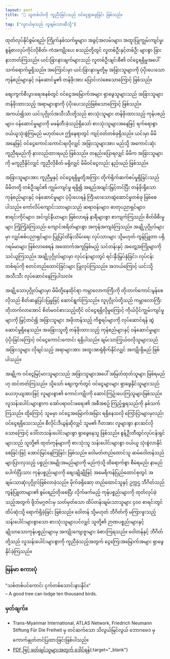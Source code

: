 ```yaml
---
layout: post
title: "💪 သူတစ်ပါးကို ကူညီးခြင်းသည် ဝင်ငွေရှာဖွေခြင်း ဖြစ်သည်။
"
tag: ["လူငယ်မှသည် လူချမ်းသာဆီသို့"]
---
```


ထုတ်လုပ်နိုင်စွမ်းရည်၊ ကြိုက်နှစ်သက်မှုများ၊ အခွင့်အလမ်းများ၊ အထူးပြုကျွမ်းကျင်မှု၊ စွန့်စားလုပ်ကိုင်လိုစိတ်၊ ကံအကျိုးပေး စသည်တို့တွင် လူတစ်ဦးနှင့်တစ်ဦး များစွာ ခြားနားတတ်ကြသည်။ ယင်းခြားနားချက်များသည် လူတစ်ဦးချင်းစီ၏ ဝင်ငွေရရှိမှုအပေါ် သက်ရောက်မှုရှိသည်။ အကြောင်းမှာ ယင်းခြားနားမှုတို့မှ အခြားသူများကို ပံ့ပိုးပေးသော ကုန်စည်များနှင့် ဝန်ဆောင်မှု၏ တန်ဖိုးအား ပြောင်းလဲစေသောကြောင့် ဖြစ်သည်။
<!-- more -->

စျေးကွက်စီးပွားရေးစနစ်တွင် ဝင်ငွေအမြောက်အများ ရှာဖွေသူများသည် အခြားသူများ တန်ဖိုးထားသည့် အရာများစွာကို ပံ့ပိုးပေးသည်ဖြစ်သောကြောင့် ဖြစ်သည်။ အကယ်၍သာ ယင်းပုဂ္ဂိုလ်အသီးသီးတို့သည် စားသုံးသူများ တန်ဖိုးထားသည့် ကုန်ပစည်များ၊ ဝန်ဆောင်မှုများကို မဖန်တီးခဲ့သည်ရှိသော် စားသုံးသူများအနေဖြင့် ရက်ရောစွာ ဝယ်ယူသုံးစွဲကြမည် မဟုတ်ပေ။ ဤနေရာတွင် ကျင့်ဝတ်တစ်ခုရှိသည်။ ယင်းမှာ မိမိအနေဖြင့် ဝင်ငွေကောင်းကောင်းရလိုလျှင် အခြားသူများအား မည်သို့ အကောင်းဆုံးကူညီရမည်ကို နားလည်ထားရမည် ဖြစ်သည်။ တနည်းပြောရလျှင် မိမိက အခြားသူများကို မကူညီနိုင်လျှင် ကူညီလိုစိတ် မရှိလျှင် မိမိဝင်ငွေလည်း နည်းမည် ဖြစ်သည်။ 


အခြားသူများအား ကူညီမှုနှင့် ဝင်ငွေရရှိမှုတို့အကြား တိုက်ရိုက်ဆက်စပ်မှုရှိခြင်းသည် မိမိတတို့ တစ်ဦးချင်၏ ကျွမ်းကျင်မှု ရရှိ၍ အရည်အချင်းမြှင့်တင်ပြီး တန်ဖိုးရှိသော ကုန်စည်များနှင့် ဝန်ဆောင်မှုများ ပံ့ပိုးပေးရန် ကြီးမားသောဆွဲဆောင်မှုတစ်ခု ဖြစ်စေပါသည်။ ကော်လိပ်ကျောင်းသားများသည် ဆရာဝန်းများ၊ ဓာတုပညာရှင်များ၊ စာရင်းကိုင်များ၊ အင်ဂျင်နီယာများ ဖြစ်လာရန် နာရီများစွာ စာကျက်ကြသည်၊ စိတ်ဖိစီးမှုများ ကြံ့ကြံ့ခံကြသည်၊ ကျောင်းစရိတ်များစွာ အကုန်အကျခံကြသည်။ အချို့ပုဂ္ဂိုလ်များမှာ လျှပ်စစ်ပညာရှင်များ၊ ပြုပြင်ထိန်းသိမ်းရေး လုပ်သားများ သို့မဟုတ် ကွန်ပြူတာ ပရိုဂရမ်မာများ ဖြစ်လာစေရန် အထောက်အကူဖြစ်မည့် သင်တန်းနှင့် အတွေ့အကြုံများကို သင်ယူကြသည်။ အချို့ပုဂ္ဂိုလ်များမှာ လုပ်ငန်းများတွင် ရင်းနှီးမြှပ်နှံခြင်း၊ လုပ်ငန်းတစ်ရပ်ကို စတင်တည်ထောင်ခြင်းများ ပြုလုပ်ကြသည်။ အဘယ်ကြောင့် ယင်းသို့ အသီးသီး လုပ်ဆောင်နေကြပါသလဲ။

အချို့သောပုဂ္ဂိုလ်များမှာ မိမိတို့နေထိုင်ရာ ကမ္ဘာလောကကြီးကို တိုးတက်ကောင်းမွန်စေလိုသည် စိတ်ဆန္ဒပြင်းပြမှုဖြင့် ဆောင်ရွက်ကြသည်။ လူပုဂ္ဂိုလ်တို့သည် ကမ္ဘာလောကြီး တိုးတက်လာအောင် စိတ်မဝင်စားသည့်တိုင် ဝင်ငွေရရှိလိုမှုကြောင့် ကိုယ်ပိုင်ကျွမ်းကျင်မှုများကို မြှင့်တင်၍ အခြားသူများ အဖိုးတန်သည့် ကိစ္စရပ်များကို လုပ်ဆောင်ရန် ဆွဲဆောင်မှုရှိနေသည်။ အခခြားသူတို့ တန်ဖိုးထားသည့် ကုန်စည်များနှင့် ဝန်ဆောင်မှုများ ပံ့ပိုးခြင်းကြောင့် ဝင်ငွေကောင်းကောင်း ရရှိပါသည်။ ချမ်းသာကြွယ်ဝလိုသူများသည် အခြားသူများ လိုချင်သည့် အရာများအား အထူးအာရုံစိုက်နိုင်လျှင် အကျိုးရှိမည် ဖြစ်ပါသည်။

အချို့က ဝင်ငွေမြင့်မားသူများသည် အခြားသူများအပေါ် အမြတ်ထုတ်သူများ ဖြစ်ရမည်ဟု ထင်တတ်ကြသည်။ သို့သော် စျေးကွက်တွင် ဝင်ငွေများများ ရှာဖွေနိုင်သူများသည် ယေဘုယျအားဖြင့် လူများစွာ၏ ကောင်းကျိုးကို ဆောင်ကြဥ်းပေးကြသူများဖြစ်သည်။ လူသန်းပေါင်းများစွာက အော်ပရာဝင်းဖရေး၏ အစီအစဥ် ကြည့်ရှုရသည်ကို နှစ်သက်ကြသည်။ ထို့ကြောင့် သူမမှာ ဝင်ငွေအမြောက်အမြား ရရှိနေသလို ကြော်ငြာများမှလည်း ဝင်ငွေရရှိသေးသည်။ စီလိုင်းဒီယွန်ဆိုလျှင် သူမ၏ ဂီတအား လူများစွာ နားဆင်လိုသောကြောင့် ဒေါ်လာသန်းပေါင်းများစွာ ရှာဖွေနေသူ ဖြစ်သည်။ စွန့်ဦးတီထွင်လုပ်ငန်းရှင်များသည် သူတို့၏ ထုတ်ကုန်များကို စားသုံးသူ သန်းပေါင်းများစွာ ဝယ်ယူ သုံးစွဲလာနိုင်စေခြင်းဖြင့် အောင်မြင်နေကြခြင်း ဖြစ်သည်။ ဝေါမတ်တည်ထောင်သူ ဆမ်ဝေါတန်သည် များပြားလှသည့် ပစ္စည်းအမျိုးအမည်များကို မည်ကဲ့သို့ ထိရောက်စွာ စီမံရမည်၊ နာမည်ပေါက်ပြီးသား ကုန်ပစ္စည်းများကို စျေးချိုချိုဖြင့် အမေရိကန်ပြည်ထောင်စုတွင် အချမ်းသာဆုံးပုဂ္ဂိုလ်ဖြစ်လာခဲ့သည်။ မိုက်ခရိုဆော့ တည်ထောင်သူနှင့် ဥက္ကဌ ဘီဂိတ်သည် ကွန်ပြူတာများ၏ စွမ်းရည်တိုးစေပြီး လိုက်ဖက်မည့် ကုန်ပစ္စည်းများကို ထုတ်လုပ်ခဲ့သည့်အတွက် ဖို့ဘ်မဂ္ဂဇင်းမှ သတ်မှတ်သော ထိပ်တန်းချမ်းသာသူများ ၄၀၀ စာရင်းတွင် ထိပ်ဆုံးသို့ ရောက်ရှိခဲ့ခြင်း ဖြစ်သည်။ ဝေါတန် သို့မဟုတ် ဘီဂိတ်ကို မကြားဖူးသည့် သန်းပေါင်းများစွာသော စားသုံးသူများပင်လျှင် သူတို့၏ ဉာဏပစ္စည်းများနှင့် ချိုသာသောကုန်ပစ္စည်းများမှ အကျိုးကျေးဇူးများ ခံစားကြရသည်။ ဝေါတန်နှင့် ဘီဂိတ်တို့သည် လူသန်းပေါင်းများစွာကို ကူညီခဲ့သည့်အတွက် ငွေကြေးအမြောက်အများ ရှာဖွေနိုင်ခဲ့ကြသည်။

### မြန်မာ စကားပုံ

"သစ်တစ်ပင်ကောင်း ငှက်တစ်သောင်းနားနိုင်။" <br />
– A good tree can lodge ten thousand birds. 


### မှတ်ချက်။

- Trans-Myanmar International, ATLAS Network, Friedrich Neumann Stiftung Für Die Freiheit မှ တင်ဆက်သော သိလွယ်မြင်လွယ် ဘောဂဗေဒ မှ ကောက်နှုတ်တင်ပြထားခြင်းဖြစ်ပါသည်။
- [PDF ဖြင့် ဖတ်ချင်သူများအတွက် ဒေါင်ရန်](https://drive.google.com/file/d/1FaGzwEeSItLcACzpbXAM2pq3gSNKWOFH/view?usp=drive_link){:target="_blank"}


